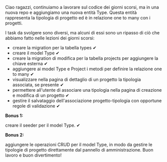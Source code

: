 Ciao ragazzi,
continuiamo a lavorare sul codice dei giorni scorsi, ma in una nuova repo e aggiungiamo una nuova entità Type. Questa entità rappresenta la tipologia di progetto ed è in relazione one to many con i progetti.

I task da svolgere sono diversi, ma alcuni di essi sono un ripasso di ciò che abbiamo fatto nelle lezioni dei giorni scorsi:

-   creare la migration per la tabella types ✔
-   creare il model Type ✔
-   creare la migration di modifica per la tabella projects per aggiungere la chiave esterna ✔
-   aggiungere ai model Type e Project i metodi per definire la relazione one to many ✔
-   visualizzare nella pagina di dettaglio di un progetto la tipologia associata, se presente ✔
-   permettere all'utente di associare una tipologia nella pagina di creazione e modifica di un progetto ✔
-   gestire il salvataggio dell'associazione progetto-tipologia con opportune regole di validazione ✔

**Bonus 1:**

creare il seeder per il model Type. ✔

**Bonus 2:**

aggiungere le operazioni CRUD per il model Type, in modo da gestire le tipologie di progetto direttamente dal pannello di amministrazione.
Buon lavoro e buon divertimento!
